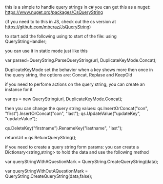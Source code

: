 this is a simple to handle query strings in c#
you can get this as a nuget: https://www.nuget.org/packages/CsQueryString

(if you need to to this in JS, check out the cs version at https://github.com/mberaz/JsQueryString)

to start add the following using to start of the file:
using QueryStringHandler;

you can use it in static mode just like this

var parsed=QueryString.ParseQueryString(url, DuplicateKeyMode.Concat);

DuplicateKeyMode set the behavior when a key shows more then once in the query string, the options are: Concat, Replase and KeepOld

if you need to perfome actions on the query string, you can create an instanse for it

var qs = new QueryString(url, DuplicateKeyMode.Concat);

then you can change the query string values:
qs.InsertOrConcat("con", "first").InsertOrConcat("con", "last");
qs.UpdateValue("updateKey", "updateValue");

qs.DeleteKey("firstname").RenameKey("lastname", "last");
 
returnUrl = qs.RetunrQueryString();


if you need to create a query string form params:
 you can create a Dictionary<string,string> to hold the data and use the following method

 var queryStringWithAQuestionMark = QueryString.CreateQueryString(data);
 
 var queryStringWithOutAQuestionMark = QueryString.CreateQueryString(data,false);
